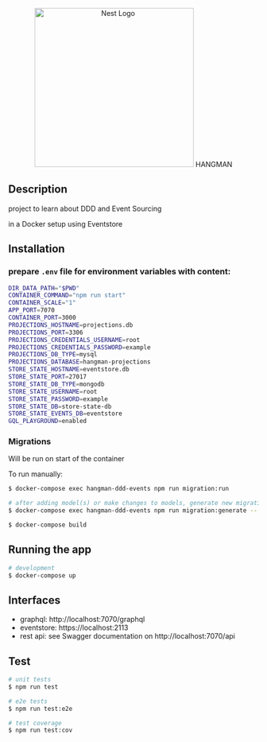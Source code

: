 <p align="center">
  <a href="http://nestjs.com/" target="blank"><img src="https://nestjs.com/img/logo_text.svg" width="320" alt="Nest Logo" /></a> HANGMAN
</p>

## Description

project to learn about DDD and Event Sourcing

in a Docker setup using Eventstore

## Installation

### prepare `.env` file for environment variables with content:

```bash
DIR_DATA_PATH="$PWD"
CONTAINER_COMMAND="npm run start"
CONTAINER_SCALE="1"
APP_PORT=7070
CONTAINER_PORT=3000
PROJECTIONS_HOSTNAME=projections.db
PROJECTIONS_PORT=3306
PROJECTIONS_CREDENTIALS_USERNAME=root
PROJECTIONS_CREDENTIALS_PASSWORD=example
PROJECTIONS_DB_TYPE=mysql
PROJECTIONS_DATABASE=hangman-projections
STORE_STATE_HOSTNAME=eventstore.db
STORE_STATE_PORT=27017
STORE_STATE_DB_TYPE=mongodb
STORE_STATE_USERNAME=root
STORE_STATE_PASSWORD=example
STORE_STATE_DB=store-state-db
STORE_STATE_EVENTS_DB=eventstore
GQL_PLAYGROUND=enabled
```

### Migrations

Will be run on start of the container

To run manually:

```bash
$ docker-compose exec hangman-ddd-events npm run migration:run

# after adding model(s) or make changes to models, generate new migration:
$ docker-compose exec hangman-ddd-events npm run migration:generate -- [migration-name]
```

```bash
$ docker-compose build
```

## Running the app

```bash
# development
$ docker-compose up
```

## Interfaces

- graphql: http://localhost:7070/graphql
- eventstore: https://localhost:2113
- rest api: see Swagger documentation on http://localhost:7070/api

## Test

```bash
# unit tests
$ npm run test

# e2e tests
$ npm run test:e2e

# test coverage
$ npm run test:cov
```
